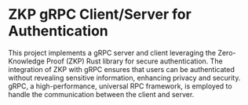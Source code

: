 # ZKP gRPC Client/Server for Authentication

This project implements a gRPC server and client leveraging the Zero-Knowledge Proof (ZKP) Rust library for secure authentication. The integration of ZKP with gRPC ensures that users can be authenticated without revealing sensitive information, enhancing privacy and security. gRPC, a high-performance, universal RPC framework, is employed to handle the communication between the client and server.

